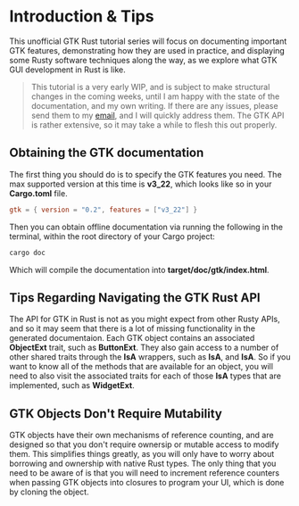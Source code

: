 # Introduction & Tips

This unofficial GTK Rust tutorial series will focus on documenting important GTK features,
demonstrating how they are used in practice, and displaying some Rusty software techniques
along the way, as we explore what GTK GUI development in Rust is like.

> This tutorial is a very early WIP, and is subject to make structural changes in the coming
> weeks, until I am happy with the state of the documentation, and my own writing. If there
> are any issues, please send them to my [email](mailto:mmstickman@gmail.com), and I will
> quickly address them. The GTK API is rather extensive, so it may take a while to flesh this
> out properly.

## Obtaining the GTK documentation

The first thing you should do is to specify the GTK features you need. The max supported
version at this time is **v3_22**, which looks like so in your **Cargo.toml** file.

```toml
gtk = { version = "0.2", features = ["v3_22"] }
```

Then you can obtain offline documentation via running the following in the terminal, within
the root directory of your Cargo project:

```sh
cargo doc
```

Which will compile the documentation into **target/doc/gtk/index.html**.

## Tips Regarding Navigating the GTK Rust API

The API for GTK in Rust is not as you might expect from other Rusty APIs, and so it may seem
that there is a lot of missing functionality in the generated documentaion. Each GTK object
contains an associated **ObjectExt** trait, such as **ButtonExt**. They also gain access to
a number of other shared traits through the **IsA<T>** wrappers, such as **IsA<Container>**,
and **IsA<Widget>**. So if you want to know all of the methods that are available for an object,
you will need to also visit the associated traits for each of those **IsA<T>** types that are
implemented, such as **WidgetExt**.

## GTK Objects Don't Require Mutability

GTK objects have their own mechanisms of reference counting, and are designed so that
you don't require ownersip or mutable access to modify them. This simplifies things greatly,
as you will only have to worry about borrowing and ownership with native Rust types. The only
thing that you need to be aware of is that you will need to increment reference counters when
passing GTK objects into closures to program your UI, which is done by cloning the object.